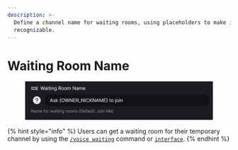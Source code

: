 ```yaml
---
description: >-
  Define a channel name for waiting rooms, using placeholders to make it more
  recognizable.
---
```


# Waiting Room Name

<figure><img src="../../../.gitbook/assets/image (20).png" alt=""><figcaption></figcaption></figure>

{% hint style="info" %}
Users can get a waiting room for their temporary channel by using the [`/voice waiting`](../../../commands/voice/waiting.md) command or [`interface`](../../../commands/interface.md).
{% endhint %}
